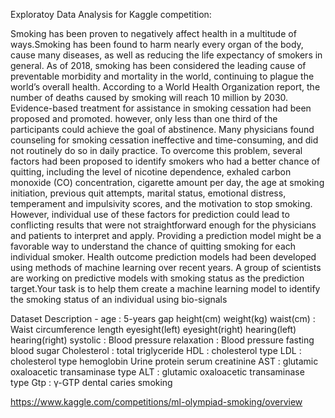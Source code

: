 Exploratoy Data Analysis for Kaggle competition:

Smoking has been proven to negatively affect health in a multitude of ways.Smoking has been found to harm nearly every organ of the body, cause many diseases, as well as reducing the life expectancy of smokers in general. As of 2018, smoking has been considered the leading cause of preventable morbidity and mortality in the world, continuing to plague the world’s overall health.
According to a World Health Organization report, the number of deaths caused by smoking will reach 10 million by 2030.
Evidence-based treatment for assistance in smoking cessation had been proposed and promoted. however, only less than one third of the participants could achieve the goal of abstinence. Many physicians found counseling for smoking cessation ineffective and time-consuming, and did not routinely do so in daily practice. To overcome this problem, several factors had been proposed to identify smokers who had a better chance of quitting, including the level of nicotine dependence, exhaled carbon monoxide (CO) concentration, cigarette amount per day, the age at smoking initiation, previous quit attempts, marital status, emotional distress, temperament and impulsivity scores, and the motivation to stop smoking. However, individual use of these factors for prediction could lead to conflicting results that were not straightforward enough for the physicians and patients to interpret and apply. Providing a prediction model might be a favorable way to understand the chance of quitting smoking for each individual smoker. Health outcome prediction models had been developed using methods of machine learning over recent years.
A group of scientists are working on predictive models with smoking status as the prediction target.Your task is to help them create a machine learning model to identify the smoking status of an individual using bio-signals

Dataset Description -
age : 5-years gap
height(cm)
weight(kg)
waist(cm) : Waist circumference length
eyesight(left)
eyesight(right)
hearing(left)
hearing(right)
systolic : Blood pressure
relaxation : Blood pressure
fasting blood sugar
Cholesterol : total
triglyceride
HDL : cholesterol type
LDL : cholesterol type
hemoglobin
Urine protein
serum creatinine
AST : glutamic oxaloacetic transaminase type
ALT : glutamic oxaloacetic transaminase type
Gtp : γ-GTP
dental caries
smoking

https://www.kaggle.com/competitions/ml-olympiad-smoking/overview
